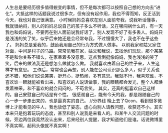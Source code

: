人生总是要经历很多值得蜕变的事情，但不是每次都可以按照自己想的方向去“进化”。大抵这样的话题我说过很多次，但有没有起作用，我也不得而知，反正活到今天，我也对自己很满意。
小时候妈妈总喜欢在别人面前夸我，说我听话懂事，我就很纳闷，别人的妈妈总说自己的孩子多么不听话，又在哪闯祸什么的，有一天我也和妈妈说，不要再在别人面前说我好话了，别人发现不好了有多丢人。妈妈只是浅浅的笑了笑，似乎后来她还是会经常夸我，不过慢慢大了，我也不在乎这些了。
妈妈总是爱我的，鼓励我用自己的行为方式做人做事。
以前我家和姑父家住对面，中间是村子的马路。常常见我在家，姑父和我说，去找他们玩玩，那个某某不是和你关系不错么，在家呆着多没意思。这点我倒挺像妈妈，我也浅浅的笑了笑，后来的做法我还是想怎么做就怎么做。
我就喜欢由着自己的性子来，人生这样才有意思。
工作后，常常也会再想，别人能在公司认识那么多人，似乎关系也还不错，和他们说说笑笑，挺开心，挺热闹，多有意思。我就不行，我喜欢谁，不喜欢谁一眼就能被看出来，和喜欢的人说话做事，我的眼睛都会发光，整个人都焕发着神采。和不喜欢的就会闷闷的，不苟言笑。
其实，还真的挺喜欢自己这样的。自己安慰自己的话是有个性。
很感谢自己，能有今天的我，都是跟随自己的心一步一步走出来的，也是最真实的自己。
//分界线
晚上去了Qcon，看到很多微博上才能看见的牛人，我也放低了姿态，虚心向别人请教问题，收获还不小。其实本来只是抱着玩玩的态度，甚至和别人说我是来看人的。和某牛人交流问题的时候，旁边两位我竟然没认出来，后来经别人提醒，我才知道他们是谁。话说微博里不真实啊，起码头像就不真实啊！